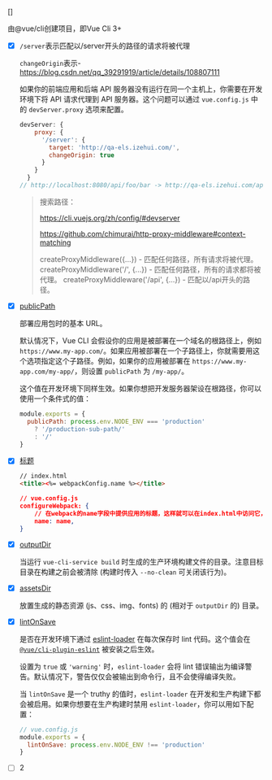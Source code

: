 []

由@vue/cli创建项目，即Vue Cli 3+

- [x] `/server`表示匹配以/server开头的路径的请求将被代理

  `changeOrigin`表示-https://blog.csdn.net/qq_39291919/article/details/108807111

  如果你的前端应用和后端 API 服务器没有运行在同一个主机上，你需要在开发环境下将 API 请求代理到 API 服务器。这个问题可以通过 `vue.config.js` 中的 `devServer.proxy` 选项来配置。

  ```js
  devServer: {
      proxy: {
        '/server': {
          target: 'http://qa-els.izehui.com/',
          changeOrigin: true
        }
      }
    }
  // http://localhost:8080/api/foo/bar -> http://qa-els.izehui.com/api/foo/bar
  ```

  >搜索路径：
  >
  >https://cli.vuejs.org/zh/config/#devserver
  >
  >https://github.com/chimurai/http-proxy-middleware#context-matching
  >
  >createProxyMiddleware({...}) - 匹配任何路径，所有请求将被代理。
  >createProxyMiddleware('/', {...}) - 匹配任何路径，所有的请求都将被代理。
  >createProxyMiddleware('/api', {...}) - 匹配以/api开头的路径。

- [x] [publicPath](https://cli.vuejs.org/zh/config/#publicpath)

  部署应用包时的基本 URL。

  默认情况下，Vue CLI 会假设你的应用是被部署在一个域名的根路径上，例如 `https://www.my-app.com/`。如果应用被部署在一个子路径上，你就需要用这个选项指定这个子路径。例如，如果你的应用被部署在 `https://www.my-app.com/my-app/`，则设置 `publicPath` 为 `/my-app/`。

  这个值在开发环境下同样生效。如果你想把开发服务器架设在根路径，你可以使用一个条件式的值：

  ```js
  module.exports = {
    publicPath: process.env.NODE_ENV === 'production'
      ? '/production-sub-path/'
      : '/'
  }
  ```

- [x] [标题](https://webpack.docschina.org/configuration/other-options/#name)

  ```html
  // index.html
  <title><%= webpackConfig.name %></title>
  ```

  ```json
  // vue.config.js
  configureWebpack: {
      // 在webpack的name字段中提供应用的标题，这样就可以在index.html中访问它，注入正确的标题。
      name: name,
  }
  ```

- [x] [outputDir](https://cli.vuejs.org/zh/config/#outputdir)

  当运行 `vue-cli-service build` 时生成的生产环境构建文件的目录。注意目标目录在构建之前会被清除 (构建时传入 `--no-clean` 可关闭该行为)。

- [x] [assetsDir](https://cli.vuejs.org/zh/config/#assetsdir)

  放置生成的静态资源 (js、css、img、fonts) 的 (相对于 `outputDir` 的) 目录。

- [x] [lintOnSave](https://cli.vuejs.org/zh/config/#lintonsave)

  是否在开发环境下通过 [eslint-loader](https://github.com/webpack-contrib/eslint-loader) 在每次保存时 lint 代码。这个值会在 [`@vue/cli-plugin-eslint`](https://github.com/vuejs/vue-cli/tree/dev/packages/%40vue/cli-plugin-eslint) 被安装之后生效。

  设置为 `true` 或 `'warning'` 时，`eslint-loader` 会将 lint 错误输出为编译警告。默认情况下，警告仅仅会被输出到命令行，且不会使得编译失败。

  当 `lintOnSave` 是一个 truthy 的值时，`eslint-loader` 在开发和生产构建下都会被启用。如果你想要在生产构建时禁用 `eslint-loader`，你可以用如下配置：

  ```js
  // vue.config.js
  module.exports = {
    lintOnSave: process.env.NODE_ENV !== 'production'
  }
  ```

- [ ] 2




